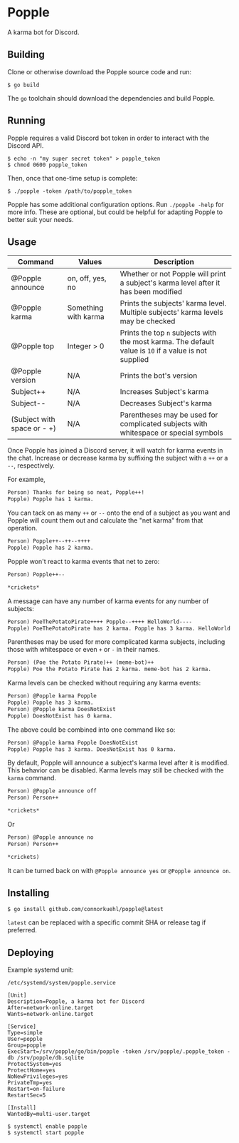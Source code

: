 # Popple

A karma bot for Discord.

## Building

Clone or otherwise download the Popple source code and run:

```console
$ go build
```

The `go` toolchain should download the dependencies and build Popple.

## Running

Popple requires a valid Discord bot token in order to interact with the
Discord API.

```console
$ echo -n "my super secret token" > popple_token
$ chmod 0600 popple_token
```

Then, once that one-time setup is complete:

```console
$ ./popple -token /path/to/popple_token
```

Popple has some additional configuration options. Run `./popple -help`
for more info. These are optional, but could be helpful for adapting Popple
to better suit your needs.

## Usage

| Command | Values | Description |
| - | - | - |
| @Popple announce | on, off, yes, no | Whether or not Popple will print a subject's karma level after it has been modified |
| @Popple karma | Something with karma | Prints the subjects' karma level. Multiple subjects' karma levels may be checked |
| @Popple top | Integer > 0 | Prints the top `n` subjects with the most karma. The default value is `10` if a value is not supplied |
| @Popple version | N/A | Prints the bot's version |
| Subject++ | N/A | Increases Subject's karma |
| Subject-- | N/A | Decreases Subject's karma |
| (Subject with space or - +) | N/A | Parentheses may be used for complicated subjects with whitespace or special symbols |

Once Popple has joined a Discord server, it will watch for karma events in
the chat. Increase or decrease karma by suffixing the subject with a `++`
or a `--`, respectively.

For example,

```txt
Person) Thanks for being so neat, Popple++!
Popple) Popple has 1 karma.
```

You can tack on as many `++` or `--` onto the end of a subject as you want and
Popple will count them out and calculate the "net karma" from that operation.

```txt
Person) Popple++--++--++++
Popple) Popple has 2 karma.
```

Popple won't react to karma events that net to zero:

```txt
Person) Popple++--

*crickets*
```

A message can have any number of karma events for any number of subjects:

```txt
Person) PoeThePotatoPirate++++ Popple--++++ HelloWorld----
Popple) PoeThePotatoPirate has 2 karma. Popple has 3 karma. HelloWorld has -2 karma.
```

Parentheses may be used for more complicated karma subjects, including those
with whitespace or even `+` or `-` in their names.

```txt
Person) (Poe the Potato Pirate)++ (meme-bot)++
Popple) Poe the Potato Pirate has 2 karma. meme-bot has 2 karma.
```

Karma levels can be checked without requiring any karma events:

```txt
Person) @Popple karma Popple
Popple) Popple has 3 karma.
Person) @Popple karma DoesNotExist
Popple) DoesNotExist has 0 karma.
```

The above could be combined into one command like so:

```txt
Person) @Popple karma Popple DoesNotExist
Popple) Popple has 3 karma. DoesNotExist has 0 karma.
```

By default, Popple will announce a subject's karma level after it is modified.
This behavior can be disabled. Karma levels may still be checked with the
`karma` command.

```txt
Person) @Popple announce off
Person) Person++

*crickets*
```

Or

```txt
Person) @Popple announce no
Person) Person++

*crickets)
```

It can be turned back on with `@Popple announce yes` or
`@Popple announce on`.

## Installing

```console
$ go install github.com/connorkuehl/popple@latest
```

`latest` can be replaced with a specific commit SHA or release tag if preferred.

## Deploying

Example systemd unit:

```
/etc/systemd/system/popple.service
```

```systemd
[Unit]
Description=Popple, a karma bot for Discord
After=network-online.target
Wants=network-online.target

[Service]
Type=simple
User=popple
Group=popple
ExecStart=/srv/popple/go/bin/popple -token /srv/popple/.popple_token -db /srv/popple/db.sqlite
ProtectSystem=yes
ProtectHome=yes
NoNewPrivileges=yes
PrivateTmp=yes
Restart=on-failure
RestartSec=5

[Install]
WantedBy=multi-user.target
```

```console
$ systemctl enable popple
$ systemctl start popple
```
